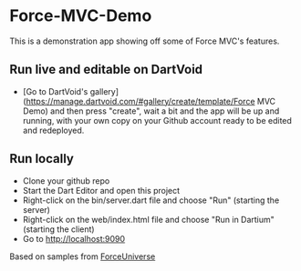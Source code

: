 Force-MVC-Demo
=====================

This is a demonstration app showing off some of Force MVC's features.

## Run live and editable on DartVoid
- [Go to DartVoid's gallery](https://manage.dartvoid.com/#gallery/create/template/Force MVC Demo) and then press "create", wait a bit and the app will be up and running, with your own copy on your Github account ready to be edited and redeployed.

## Run locally
- Clone your github repo
- Start the Dart Editor and open this project
- Right-click on the bin/server.dart file and choose "Run" (starting the server)
- Right-click on the web/index.html file and choose "Run in Dartium" (starting the client)
- Go to [http://localhost:9090](http://localhost:9090)

Based on samples from [ForceUniverse](https://github.com/ForceUniverse/)

